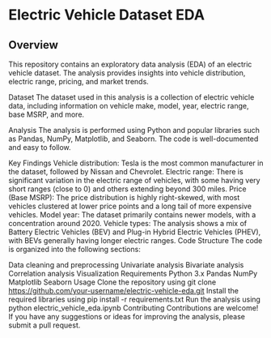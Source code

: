 Electric Vehicle Dataset EDA
==========================

## Overview
This repository contains an exploratory data analysis (EDA) of an electric vehicle dataset. The analysis provides insights into vehicle distribution, electric range, pricing, and market trends.

Dataset
The dataset used in this analysis is a collection of electric vehicle data, including information on vehicle make, model, year, electric range, base MSRP, and more.

Analysis
The analysis is performed using Python and popular libraries such as Pandas, NumPy, Matplotlib, and Seaborn. The code is well-documented and easy to follow.

Key Findings
Vehicle distribution: Tesla is the most common manufacturer in the dataset, followed by Nissan and Chevrolet.
Electric range: There is significant variation in the electric range of vehicles, with some having very short ranges (close to 0) and others extending beyond 300 miles.
Price (Base MSRP): The price distribution is highly right-skewed, with most vehicles clustered at lower price points and a long tail of more expensive vehicles.
Model year: The dataset primarily contains newer models, with a concentration around 2020.
Vehicle types: The analysis shows a mix of Battery Electric Vehicles (BEV) and Plug-in Hybrid Electric Vehicles (PHEV), with BEVs generally having longer electric ranges.
Code Structure
The code is organized into the following sections:

Data cleaning and preprocessing
Univariate analysis
Bivariate analysis
Correlation analysis
Visualization
Requirements
Python 3.x
Pandas
NumPy
Matplotlib
Seaborn
Usage
Clone the repository using git clone https://github.com/your-username/electric-vehicle-eda.git
Install the required libraries using pip install -r requirements.txt
Run the analysis using python electric_vehicle_eda.ipynb
Contributing
Contributions are welcome! If you have any suggestions or ideas for improving the analysis, please submit a pull request.
